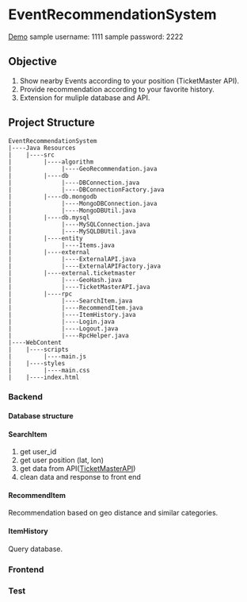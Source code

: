 # EventRecommendationSystem
[Demo](http://www.yufengyuanx.com/Nearby)
sample username: 1111
sample password: 2222

## Objective

1. Show nearby Events according to your position (TicketMaster API).
2. Provide recommendation according to your favorite history.
3. Extension for muliple database and API.

## Project Structure
````
EventRecommendationSystem
|----Java Resources
|    |----src
|         |----algorithm
|         	   |----GeoRecommendation.java
|         |----db
|         	   |----DBConnection.java
|         	   |----DBConnectionFactory.java
|         |----db.mongodb
|         	   |----MongoDBConnection.java
|         	   |----MongoDBUtil.java
|         |----db.mysql
|         	   |----MySQLConnection.java
|         	   |----MySQLDBUtil.java
|         |----entity
|         	   |----Items.java
|         |----external
|         	   |----ExternalAPI.java
|         	   |----ExternalAPIFactory.java
|         |----external.ticketmaster
|         	   |----GeoHash.java
|         	   |----TicketMasterAPI.java
|         |----rpc
|         	   |----SearchItem.java
|         	   |----RecommendItem.java
|         	   |----ItemHistory.java
|         	   |----Login.java
|         	   |----Logout.java
|         	   |----RpcHelper.java
|----WebContent
|    |----scripts
|         |----main.js
|    |----styles
|         |----main.css
|    |----index.html

````


### Backend

#### Database structure

#### SearchItem

1. get user_id
2. get user position (lat, lon)
3. get data from API([TicketMasterAPI](https://developer.ticketmaster.com/))
3. clean data and response to front end

#### RecommendItem

Recommendation based on geo distance and similar categories.

#### ItemHistory

Query database.

### Frontend


### Test

